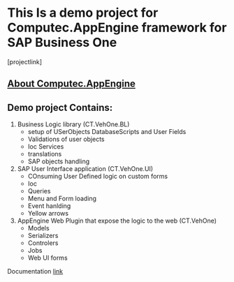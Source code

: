#  This Is a demo project for Computec.AppEngine framework for SAP Business One 
[projectlink]
##  [About Computec.AppEngine](doc\aboutframework.md)
## Demo project Contains:
1) Business Logic library (CT.VehOne.BL)
    * setup of USerObjects DatabaseScripts and User Fields
    * Validations of user objects 
    * Ioc Services 
    * translations 
    * SAP objects handling 
2) SAP User Interface application (CT.VehOne.UI)
    * COnsuming User Defined logic on custom forms 
    * Ioc
    * Queries 
    * Menu and Form loading 
    * Event hanlding 
    * Yellow arrows
3) AppEngine Web Plugin that expose the logic to the web (CT.VehOne) 
    * Models
    * Serializers
    * Controlers
    * Jobs
    * Web UI forms
  
Documentation [link](\doc\index.md)
  